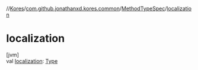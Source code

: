 //[Kores](../../../index.md)/[com.github.jonathanxd.kores.common](../index.md)/[MethodTypeSpec](index.md)/[localization](localization.md)

# localization

[jvm]\
val [localization](localization.md): [Type](https://docs.oracle.com/javase/8/docs/api/java/lang/reflect/Type.html)
